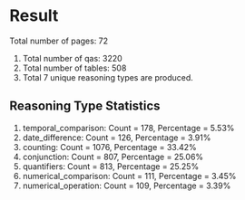 # Result<br/>
Total number of pages: 72<br/>
1. Total number of qas: 3220<br/>
2. Total number of tables: 508<br/>
3. Total 7 unique reasoning types are produced.<br/>
## **Reasoning Type Statistics**<br/>
1. temporal_comparison: Count = 178, Percentage = 5.53%<br/>
2. date_difference: Count = 126, Percentage = 3.91%<br/>
3. counting: Count = 1076, Percentage = 33.42%<br/>
4. conjunction: Count = 807, Percentage = 25.06%<br/>
5. quantifiers: Count = 813, Percentage = 25.25%<br/>
6. numerical_comparison: Count = 111, Percentage = 3.45%<br/>
7. numerical_operation: Count = 109, Percentage = 3.39%<br/>
